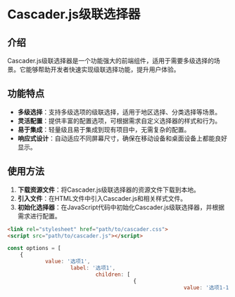 # Cascader.js级联选择器

## 介绍

Cascader.js级联选择器是一个功能强大的前端组件，适用于需要多级选择的场景。它能够帮助开发者快速实现级联选择功能，提升用户体验。

## 功能特点

- **多级选择**：支持多级选项的级联选择，适用于地区选择、分类选择等场景。
- **灵活配置**：提供丰富的配置选项，可根据需求自定义选择器的样式和行为。
- **易于集成**：轻量级且易于集成到现有项目中，无需复杂的配置。
- **响应式设计**：自动适应不同屏幕尺寸，确保在移动设备和桌面设备上都能良好显示。

## 使用方法

1. **下载资源文件**：将Cascader.js级联选择器的资源文件下载到本地。
2. **引入文件**：在HTML文件中引入Cascader.js和相关样式文件。
3. **初始化选择器**：在JavaScript代码中初始化Cascader.js级联选择器，并根据需求进行配置。

```html
<link rel="stylesheet" href="path/to/cascader.css">
<script src="path/to/cascader.js"></script>
```

```javascript
const options = [
    {
            value: '选项1',
                    label: '选项1',
                            children: [
                                        {
                                                        value: '选项1-1',
                                                                        label: '选项1-1'
                                                                                    },
                                                                                                {
                                                                                                                value: '选项1-2',
                                                                                                                                label: '选项1-2'
                                                                                                                                            }
                                                                                                                                                    ]
                                                                                                                                                        },
                                                                                                                                                            {
                                                                                                                                                                    value: '选项2',
                                                                                                                                                                            label: '选项2'
                                                                                                                                                                                }
                                                                                                                                                                                ];
                                                                                                                                                                                
                                                                                                                                                                                const cascader = new Cascader({
                                                                                                                                                                                    el: '#cascader',
                                                                                                                                                                                        options: options
                                                                                                                                                                                        });
                                                                                                                                                                                        ```
                                                                                                                                                                                        
                                                                                                                                                                                        ## 示例
                                                                                                                                                                                        
                                                                                                                                                                                        以下是一个简单的示例，展示了如何使用Cascader.js级联选择器：
                                                                                                                                                                                        
                                                                                                                                                                                        ```html
                                                                                                                                                                                        <div id="cascader"></div>
                                                                                                                                                                                        ```
                                                                                                                                                                                        
                                                                                                                                                                                        ```javascript
                                                                                                                                                                                        const options = [
                                                                                                                                                                                            {
                                                                                                                                                                                                    value: '北京',
                                                                                                                                                                                                            label: '北京',
                                                                                                                                                                                                                    children: [
                                                                                                                                                                                                                                {
                                                                                                                                                                                                                                                value: '朝阳区',
                                                                                                                                                                                                                                                                label: '朝阳区'
                                                                                                                                                                                                                                                                            },
                                                                                                                                                                                                                                                                                        {
                                                                                                                                                                                                                                                                                                        value: '海淀区',
                                                                                                                                                                                                                                                                                                                        label: '海淀区'
                                                                                                                                                                                                                                                                                                                                    }
                                                                                                                                                                                                                                                                                                                                            ]
                                                                                                                                                                                                                                                                                                                                                },
                                                                                                                                                                                                                                                                                                                                                    {
                                                                                                                                                                                                                                                                                                                                                            value: '上海',
                                                                                                                                                                                                                                                                                                                                                                    label: '上海',
                                                                                                                                                                                                                                                                                                                                                                            children: [
                                                                                                                                                                                                                                                                                                                                                                                        {
                                                                                                                                                                                                                                                                                                                                                                                                        value: '浦东新区',
                                                                                                                                                                                                                                                                                                                                                                                                                        label: '浦东新区'
                                                                                                                                                                                                                                                                                                                                                                                                                                    },
                                                                                                                                                                                                                                                                                                                                                                                                                                                {
                                                                                                                                                                                                                                                                                                                                                                                                                                                                value: '徐汇区',
                                                                                                                                                                                                                                                                                                                                                                                                                                                                                label: '徐汇区'
                                                                                                                                                                                                                                                                                                                                                                                                                                                                                            }
                                                                                                                                                                                                                                                                                                                                                                                                                                                                                                    ]
                                                                                                                                                                                                                                                                                                                                                                                                                                                                                                        }
                                                                                                                                                                                                                                                                                                                                                                                                                                                                                                        ];
                                                                                                                                                                                                                                                                                                                                                                                                                                                                                                        
                                                                                                                                                                                                                                                                                                                                                                                                                                                                                                        const cascader = new Cascader({
                                                                                                                                                                                                                                                                                                                                                                                                                                                                                                            el: '#cascader',
                                                                                                                                                                                                                                                                                                                                                                                                                                                                                                                options: options
                                                                                                                                                                                                                                                                                                                                                                                                                                                                                                                });
                                                                                                                                                                                                                                                                                                                                                                                                                                                                                                                ```
                                                                                                                                                                                                                                                                                                                                                                                                                                                                                                                
                                                                                                                                                                                                                                                                                                                                                                                                                                                                                                                ## 贡献
                                                                                                                                                                                                                                                                                                                                                                                                                                                                                                                
                                                                                                                                                                                                                                                                                                                                                                                                                                                                                                                欢迎开发者贡献代码，提出改进建议。请通过GitHub仓库提交Pull Request或Issue。
                                                                                                                                                                                                                                                                                                                                                                                                                                                                                                                
                                                                                                                                                                                                                                                                                                                                                                                                                                                                                                                ## 许可证
                                                                                                                                                                                                                                                                                                                                                                                                                                                                                                                
                                                                                                                                                                                                                                                                                                                                                                                                                                                                                                                本项目采用MIT许可证，详情请参阅LICENSE文件。
                                                                                                                                                                                                                                                                                                                                                                                                                                                                                                                
                                                                                                                                                                                                                                                                                                                                                                                                                                                                                                                ## 下载链接
                                                                                                                                                                                                                                                                                                                                                                                                                                                                                                                [Cascader.js级联选择器](https://pan.quark.cn/s/e9629dbb2df0)
                                                                                                                                                                                                                                                                                                                                                                                                                                                                                                                
                                                                                                                                                                                                                                                                                                                                                                                                                                                                                                                ## 说明
                                                                                                                                                                                                                                                                                                                                                                                                                                                                                                                
                                                                                                                                                                                                                                                                                                                                                                                                                                                                                                                该仓库仅用于学习交流，请勿用于商业用途。
